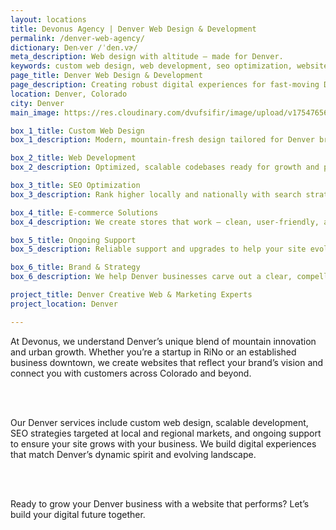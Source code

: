 ```yaml
---
layout: locations
title: Devonus Agency | Denver Web Design & Development
permalink: /denver-web-agency/
dictionary: Den‧ver /ˈden.vɚ/
meta_description: Web design with altitude — made for Denver.
keywords: custom web design, web development, seo optimization, website maintenance, denver web design, denver colorado
page_title: Denver Web Design & Development
page_description: Creating robust digital experiences for fast-moving Denver brands.
location: Denver, Colorado
city: Denver
main_image: https://res.cloudinary.com/dvufsifir/image/upload/v1754765641/denver_by4t12.webp

box_1_title: Custom Web Design
box_1_description: Modern, mountain-fresh design tailored for Denver brands who want to stand tall online.

box_2_title: Web Development
box_2_description: Optimized, scalable codebases ready for growth and performance.

box_3_title: SEO Optimization
box_3_description: Rank higher locally and nationally with search strategies made for Colorado markets.

box_4_title: E-commerce Solutions
box_4_description: We create stores that work — clean, user-friendly, and ready to convert.

box_5_title: Ongoing Support
box_5_description: Reliable support and upgrades to help your site evolve over time.

box_6_title: Brand & Strategy
box_6_description: We help Denver businesses carve out a clear, compelling digital presence.

project_title: Denver Creative Web & Marketing Experts
project_location: Denver

---
```


At Devonus, we understand Denver’s unique blend of mountain innovation and urban growth. Whether you’re a startup in RiNo or an established business downtown, we create websites that reflect your brand’s vision and connect you with customers across Colorado and beyond.

<br>  
<br>

Our Denver services include custom web design, scalable development, SEO strategies targeted at local and regional markets, and ongoing support to ensure your site grows with your business. We build digital experiences that match Denver’s dynamic spirit and evolving landscape.

<br>  
<br>

Ready to grow your Denver business with a website that performs? Let’s build your digital future together.
